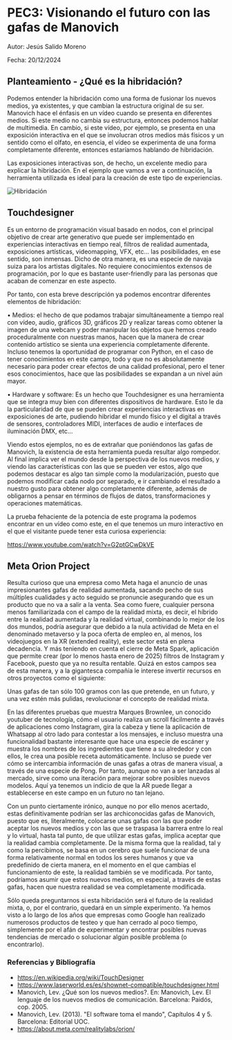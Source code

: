 # PEC3: Visionando el futuro con las gafas de Manovich

Autor: Jesús Salido Moreno

Fecha: 20/12/2024

## Planteamiento - ¿Qué es la hibridación?

Podemos entender la hibridación como una forma de fusionar los nuevos medios, ya existentes, y que cambian la estructura original de su ser. Manovich hace el énfasis en un vídeo cuando se presenta en diferentes medios. Si este medio no cambia su estructura, entonces podemos hablar de multimedia. En cambio, si este vídeo, por ejemplo, se presenta en una exposición interactiva en el que se involucran otros medios más físicos y un sentido como el olfato, en esencia, el vídeo se experimenta de una forma completamente diferente, entonces estaríamos hablando de hibridación.

Las exposiciones interactivas son, de hecho, un excelente medio para explicar la hibridación. En el ejemplo que vamos a ver a continuación, la herramienta utilizada es ideal para la creación de este tipo de experiencias.

![Hibridación](https://ideasdellitoral.com.ar/wp-content/uploads/2021/11/social-media-g34fa56b23_1920-1024x683.png)

## Touchdesigner

Es un entorno de programación visual basado en nodos, con el principal objetivo de crear arte generativo que puede ser implementado en experiencias interactivas en tiempo real, filtros de realidad aumentada, exposiciones artísticas, videomapping, VFX, etc… las posibilidades, en ese sentido, son inmensas. Dicho de otra manera, es una especie de navaja suiza para los artistas digitales. No requiere conocimientos extensos de programación, por lo que es bastante user-friendly para las personas que acaban de comenzar en este aspecto.

Por tanto, con esta breve descripción ya podemos encontrar diferentes elementos de hibridación:

•	Medios: el hecho de que podamos trabajar simultáneamente a tiempo real con vídeo, audio, gráficos 3D, gráficos 2D y realizar tareas como obtener la imagen de una webcam y poder manipular los objetos que hemos creado proceduralmente con nuestras manos, hacen que la manera de crear contenido artístico se sienta una experiencia completamente diferente. Incluso tenemos la oportunidad de programar con Python, en el caso de tener conocimientos en este campo, todo y que no es absolutamente necesario para poder crear efectos de una calidad profesional, pero el tener esos conocimientos, hace que las posibilidades se expandan a un nivel aún mayor.

•	Hardware y software: Es un hecho que Touchdesigner es una herramienta que se integra muy bien con diferentes dispositivos de hardware. Esto le da la particularidad de que se pueden crear experiencias interactivas en exposiciones de arte, pudiendo hibridar el mundo físico y el digital a través de sensores, controladores MIDI, interfaces de audio e interfaces de iluminación DMX, etc…

Viendo estos ejemplos, no es de extrañar que poniéndonos las gafas de Manovich, la existencia de esta herramienta pueda resultar algo rompedor. Al final implica ver el mundo desde la perspectiva de los nuevos medios, y viendo las características con las que se pueden ver estos, algo que podemos destacar es algo tan simple como la modularización, puesto que podemos modificar cada nodo por separado, e ir cambiando el resultado a nuestro gusto para obtener algo completamente diferente, además de obligarnos a pensar en términos de flujos de datos, transformaciones y operaciones matemáticas.

La prueba fehaciente de la potencia de este programa la podemos encontrar en un vídeo como este, en el que tenemos un muro interactivo en el que el visitante puede tener esta curiosa experiencia: 

https://www.youtube.com/watch?v=G2ptGCwDkVE

## Meta Orion Project

Resulta curioso que una empresa como Meta haga el anuncio de unas impresionantes gafas de realidad aumentada, sacando pecho de sus múltiples cualidades y acto seguido se pronuncie asegurando que es un producto que no va a salir a la venta. Sea como fuere, cualquier persona menos familiarizada con el campo de la realidad mixta, es decir, el híbrido entre la realidad aumentada y la realidad virtual, combinando lo mejor de los dos mundos, podría asegurar que debido a la nula actividad de Meta en el denominado metaverso y la poca oferta de empleo en, al menos, los videojuegos en la XR (extended reality), este sector está en plena decadencia. Y más teniendo en cuenta el cierre de Meta Spark, aplicación que permite crear (por lo menos hasta enero de 2025) filtros de Instagram y Facebook, puesto que ya no resulta rentable. Quizá en estos campos sea de esta manera, y a la gigantesca compañía le interese invertir recursos en otros proyectos como el siguiente: 

Unas gafas de tan sólo 100 gramos con las que pretende, en un futuro, y una vez estén más pulidas, revolucionar el concepto de realidad mixta. 

En las diferentes pruebas que muestra Marques Brownlee, un conocido youtuber de tecnología, cómo el usuario realiza un scroll fácilmente
a través de aplicaciones como Instagram, gira la cabeza y tiene la aplicación de
Whatsapp al otro lado para contestar a los mensajes, e incluso muestra una
funcionalidad bastante interesante que hace una especie de escáner y muestra los
nombres de los ingredientes que tiene a su alrededor y con ellos, le crea una
posible receta automáticamente. Incluso se puede ver cómo se intercambia
información de unas gafas a otras de manera visual, a través de una especie de
Pong. Por tanto, aunque no van a ser lanzadas al mercado, sirve como una
iteración para mejorar sobre posibles nuevos modelos. Aquí ya tenemos un indicio
de que la AR puede llegar a establecerse en este campo en un futuro no tan
lejano.

Con un punto ciertamente irónico, aunque no por ello menos acertado, estas definitivamente podrían ser las archiconocidas gafas de Manovich, puesto que es, literalmente, colocarse unas gafas con las que poder aceptar los nuevos medios y con las que se traspasa la barrera entre lo real y lo virtual, hasta tal punto, de que utilizar estas gafas, implica aceptar que la realidad cambia completamente. De la misma forma que la realidad, tal y como la percibimos, se basa en un cerebro que suele funcionar de una forma relativamente normal en todos los seres humanos y que va predefinido de cierta manera, en el momento en el que cambias el funcionamiento de este, la realidad también se ve modificada. Por tanto, podríamos asumir que estos nuevos medios, en especial, a través de estas gafas, hacen que nuestra realidad se vea completamente modificada.

Sólo queda preguntarnos si esta hibridación será el futuro de la realidad mixta, o, por el contrario, quedará en un simple experimento. Ya hemos visto a lo largo de los años que empresas como Google han realizado numerosos productos de testeo y que han cerrado al poco tiempo, simplemente por el afán de experimentar y encontrar posibles nuevas tendencias de mercado o solucionar algún posible problema (o encontrarlo).

### Referencias y Bibliografía

* https://en.wikipedia.org/wiki/TouchDesigner
* https://www.laserworld.es/es/shownet-compatible/touchdesigner.html
* Manovich, Lev. ¿Qué son los nuevos medios?. En: Manovich, Lev. El lenguaje de los nuevos medios de comunicación. Barcelona: Paidós, cop. 2005.
* Manovich, Lev. (2013). "El software toma el mando", Capítulos 4 y 5. Barcelona: Editorial UOC.
* https://about.meta.com/realitylabs/orion/





